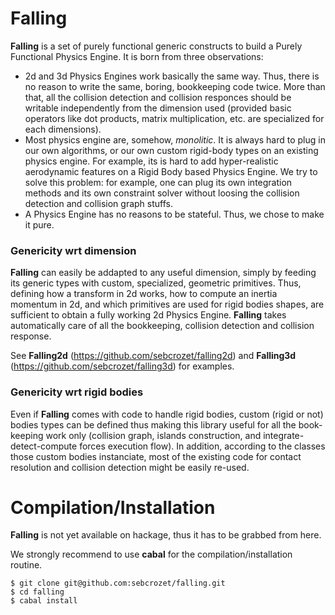 Falling
=======

**Falling** is a set of purely functional generic constructs to build a Purely Functional Physics Engine. It is born from three observations:

  * 2d and 3d Physics Engines work basically the same way. Thus, there is no reason to write the same, boring, bookkeeping code twice. More than that, all the collision detection and collision responces should be writable independently from the dimension used (provided basic operators like dot products, matrix multiplication, etc. are specialized for each dimensions).
  * Most physics engine are, somehow, *monolitic*. It is always hard to plug in our own algorithms, or our own custom rigid-body types on an existing physics engine. For example, its is hard to add hyper-realistic aerodynamic features on a Rigid Body based Physics Engine. We try to solve this problem: for example, one can plug its own integration methods and its own constraint solver without loosing the collision detection and collision graph stuffs.
  * A Physics Engine has no reasons to be stateful. Thus, we chose to make it pure.

### Genericity wrt dimension
**Falling** can easily be addapted to any useful dimension, simply by feeding its generic types with custom, specialized, geometric primitives. Thus, defining how a transform in 2d works, how to compute an inertia momentum in 2d, and which primitives are used for rigid bodies shapes, are sufficient to obtain a fully working 2d Physics Engine. **Falling** takes automatically care of all the bookkeeping, collision detection and collision response.

See **Falling2d** (https://github.com/sebcrozet/falling2d) and **Falling3d** (https://github.com/sebcrozet/falling3d) for examples.
### Genericity wrt rigid bodies
Even if **Falling** comes with code to handle rigid bodies, custom (rigid or not) bodies types can be defined thus making this library useful for all the book-keeping work only (collision graph, islands construction, and integrate-detect-compute forces execution flow). In addition, according to the classes those custom bodies instanciate, most of the existing code for contact resolution and collision detection might be easily re-used.

# Compilation/Installation
**Falling** is not yet available on hackage, thus it has to be grabbed from here.

We strongly recommend to use **cabal** for the compilation/installation routine.

    $ git clone git@github.com:sebcrozet/falling.git
    $ cd falling
    $ cabal install

